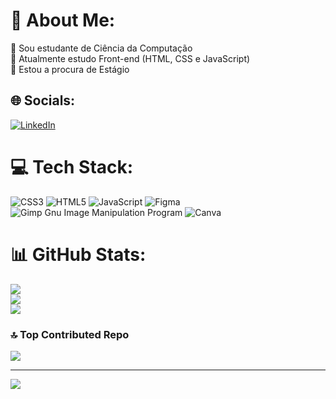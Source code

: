 # 💫 About Me:
🔭 Sou estudante de Ciência da Computação<br>🌱 Atualmente estudo Front-end (HTML, CSS e JavaScript)<br>🤝 Estou a procura de Estágio 


## 🌐 Socials:
[![LinkedIn](https://img.shields.io/badge/LinkedIn-%230077B5.svg?logo=linkedin&logoColor=white)](https://linkedin.com/in/https://www.linkedin.com/in/felipe-pereira-35a55ab7/) 

# 💻 Tech Stack:
![CSS3](https://img.shields.io/badge/css3-%231572B6.svg?style=for-the-badge&logo=css3&logoColor=white) ![HTML5](https://img.shields.io/badge/html5-%23E34F26.svg?style=for-the-badge&logo=html5&logoColor=white) ![JavaScript](https://img.shields.io/badge/javascript-%23323330.svg?style=for-the-badge&logo=javascript&logoColor=%23F7DF1E) 	![Figma](https://img.shields.io/badge/figma-%23F24E1E.svg?style=for-the-badge&logo=figma&logoColor=white) ![Gimp Gnu Image Manipulation Program](https://img.shields.io/badge/Gimp-657D8B?style=for-the-badge&logo=gimp&logoColor=FFFFFF) ![Canva](https://img.shields.io/badge/Canva-%2300C4CC.svg?style=for-the-badge&logo=Canva&logoColor=white)
# 📊 GitHub Stats:
![](https://github-readme-stats.vercel.app/api?username=fsilvapereira94&theme=highcontrast&hide_border=false&include_all_commits=false&count_private=false)<br/>
![](https://github-readme-streak-stats.herokuapp.com/?user=fsilvapereira94&theme=highcontrast&hide_border=false)<br/>
![](https://github-readme-stats.vercel.app/api/top-langs/?username=fsilvapereira94&theme=highcontrast&hide_border=false&include_all_commits=false&count_private=false&layout=compact)

### 🔝 Top Contributed Repo
![](https://github-contributor-stats.vercel.app/api?username=fsilvapereira94&limit=5&theme=dark&combine_all_yearly_contributions=true)

---
[![](https://visitcount.itsvg.in/api?id=fsilvapereira94&icon=7&color=12)](https://visitcount.itsvg.in)

<!-- Proudly created with GPRM ( https://gprm.itsvg.in ) -->